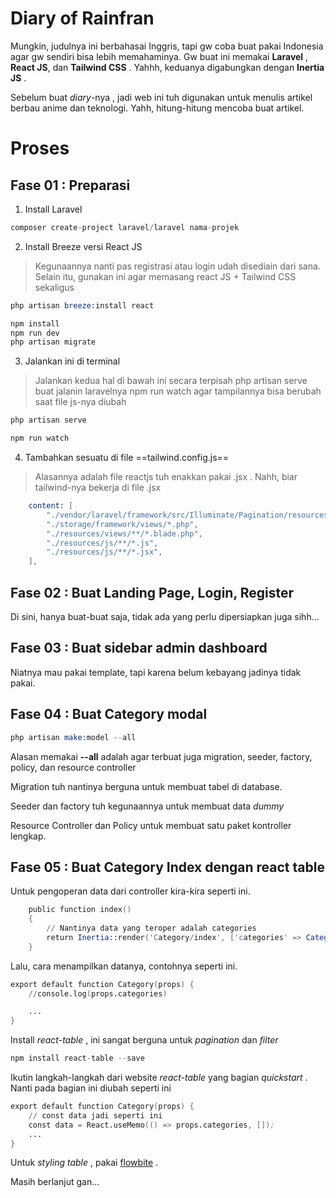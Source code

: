# Diary of Rainfran

Mungkin, judulnya ini berbahasai Inggris, tapi gw coba buat pakai Indonesia agar gw sendiri bisa lebih memahaminya.
Gw buat ini memakai **Laravel** , **React JS**, dan **Tailwind CSS** . Yahhh, keduanya digabungkan dengan **Inertia JS** .

Sebelum buat _diary_-nya , jadi web ini tuh digunakan untuk menulis artikel berbau anime dan teknologi.
Yahh, hitung-hitung mencoba buat artikel.

# Proses

## Fase 01 : Preparasi

1. Install Laravel

```s
composer create-project laravel/laravel nama-projek
```

2. Install Breeze versi React JS

> Kegunaannya nanti pas registrasi atau login udah disediain dari sana.
> Selain itu, gunakan ini agar memasang react JS + Tailwind CSS sekaligus

```s
php artisan breeze:install react

npm install
npm run dev
php artisan migrate
```

3. Jalankan ini di terminal

> Jalankan kedua hal di bawah ini secara terpisah
> php artisan serve buat jalanin laravelnya
> npm run watch agar tampilannya bisa berubah saat file js-nya diubah

```s
php artisan serve
```

```s
npm run watch
```

4. Tambahkan sesuatu di file ==tailwind.config.js==

> Alasannya adalah file reactjs tuh enakkan pakai .jsx . Nahh, biar tailwind-nya bekerja di file .jsx

```s
    content: [
        "./vendor/laravel/framework/src/Illuminate/Pagination/resources/views/*.blade.php",
        "./storage/framework/views/*.php",
        "./resources/views/**/*.blade.php",
        "./resources/js/**/*.js",
        "./resources/js/**/*.jsx",
    ],
```

## Fase 02 : Buat Landing Page, Login, Register

Di sini, hanya buat-buat saja, tidak ada yang perlu dipersiapkan juga sihh...

## Fase 03 : Buat sidebar admin dashboard

Niatnya mau pakai template, tapi karena belum kebayang jadinya tidak pakai.

## Fase 04 : Buat Category modal

```s
php artisan make:model --all
```

Alasan memakai **--all** adalah agar terbuat juga migration, seeder, factory, policy, dan resource controller

Migration tuh nantinya berguna untuk membuat tabel di database.

Seeder dan factory tuh kegunaannya untuk membuat data _dummy_

Resource Controller dan Policy untuk membuat satu paket kontroller lengkap.

## Fase 05 : Buat Category Index dengan react table

Untuk pengoperan data dari controller kira-kira seperti ini.

```s
    public function index()
    {
        // Nantinya data yang teroper adalah categories
        return Inertia::render('Category/index', ['categories' => Category::all()]);
    }
```

Lalu, cara menampilkan datanya, contohnya seperti ini.

```s
export default function Category(props) {
    //console.log(props.categories)

    ...
}
```

Install _react-table_ , ini sangat berguna untuk _pagination_ dan _filter_

```s
npm install react-table --save
```

Ikutin langkah-langkah dari website _react-table_ yang bagian _quickstart_ . Nanti pada bagian ini diubah seperti ini

```s
export default function Category(props) {
    // const data jadi seperti ini
    const data = React.useMemo(() => props.categories, []);
    ...
}
```

Untuk _styling table_ , pakai [flowbite](https://flowbite.com/docs/components/tables/) .

Masih berlanjut gan...
